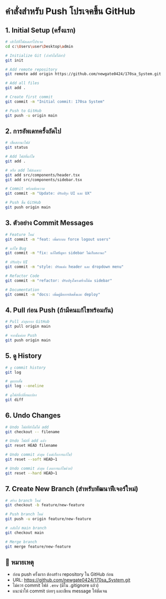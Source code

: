 # คำสั่งสำหรับ Push โปรเจคขึ้น GitHub

## 1. Initial Setup (ครั้งแรก)

```bash
# เข้าไปที่โฟลเดอร์โปรเจค
cd c:\Users\user\Desktop\admin

# Initialize Git (ถ้ายังไม่ได้ทำ)
git init

# Add remote repository
git remote add origin https://github.com/newgate0424/170sa_System.git

# Add all files
git add .

# Create first commit
git commit -m "Initial commit: 170sa System"

# Push to GitHub
git push -u origin main
```

## 2. การอัพเดทครั้งถัดไป

```bash
# เช็คสถานะไฟล์
git status

# Add ไฟล์ที่แก้ไข
git add .

# หรือ add ไฟล์เฉพาะ
git add src/components/header.tsx
git add src/components/sidebar.tsx

# Commit พร้อมข้อความ
git commit -m "Update: ปรับปรุง UI และ UX"

# Push ขึ้น GitHub
git push origin main
```

## 3. ตัวอย่าง Commit Messages

```bash
# Feature ใหม่
git commit -m "feat: เพิ่มระบบ force logout users"

# แก้ไข Bug
git commit -m "fix: แก้ไขปัญหา sidebar ไม่เก็บสถานะ"

# ปรับปรุง UI
git commit -m "style: ปรับแต่ง header และ dropdown menu"

# Refactor Code
git commit -m "refactor: ปรับปรุงโครงสร้างโค้ด sidebar"

# Documentation
git commit -m "docs: เพิ่มคู่มือการติดตั้งและ deploy"
```

## 4. Pull ก่อน Push (ถ้ามีคนแก้ไขพร้อมกัน)

```bash
# Pull ล่าสุดจาก GitHub
git pull origin main

# จากนั้นค่อย Push
git push origin main
```

## 5. ดู History

```bash
# ดู commit history
git log

# ดูแบบสั้น
git log --oneline

# ดูไฟล์ที่เปลี่ยนแปลง
git diff
```

## 6. Undo Changes

```bash
# Undo ไฟล์ที่ยังไม่ได้ add
git checkout -- filename

# Undo ไฟล์ที่ add แล้ว
git reset HEAD filename

# Undo commit ล่าสุด (แต่เก็บการแก้ไข)
git reset --soft HEAD~1

# Undo commit ล่าสุด (ลบการแก้ไขด้วย)
git reset --hard HEAD~1
```

## 7. Create New Branch (สำหรับพัฒนาฟีเจอร์ใหม่)

```bash
# สร้าง branch ใหม่
git checkout -b feature/new-feature

# Push branch ใหม่
git push -u origin feature/new-feature

# กลับไป main branch
git checkout main

# Merge branch
git merge feature/new-feature
```

## 📝 หมายเหตุ

- ก่อน push ครั้งแรก ต้องสร้าง repository ใน GitHub ก่อน
- URL: https://github.com/newgate0424/170sa_System.git
- ไม่ควร commit ไฟล์ `.env` (มีใน .gitignore แล้ว)
- แนะนำให้ commit บ่อยๆ และเขียน message ให้ชัดเจน
